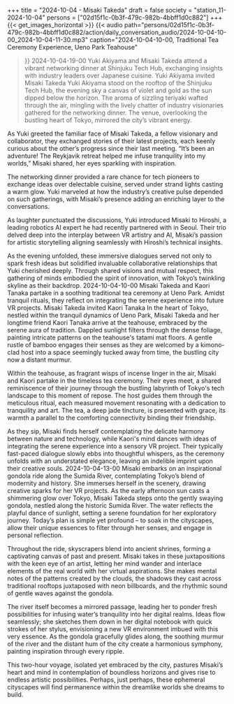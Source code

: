 +++
title = "2024-10-04 - Misaki Takeda"
draft = false
society = "station_11-2024-10-04"
persons = ["02d15f1c-0b3f-479c-982b-4bbff1d0c882"]
+++
{{< get_images_horizontal >}}
{{< audio
    path="persons/02d15f1c-0b3f-479c-982b-4bbff1d0c882/action/daily_conversation_audio/2024-10-04-10-00_2024-10-04-11-30.mp3" 
    caption="2024-10-04-10-00, Traditional Tea Ceremony Experience, Ueno Park Teahouse"
>}}
2024-10-04-19-00
Yuki Akiyama and Misaki Takeda attend a vibrant networking dinner at Shinjuku Tech Hub, exchanging insights with industry leaders over Japanese cuisine.
Yuki Akiyama invited Misaki Takeda
Yuki Akiyama stood on the rooftop of the Shinjuku Tech Hub, the evening sky a canvas of violet and gold as the sun dipped below the horizon. The aroma of sizzling teriyaki wafted through the air, mingling with the lively chatter of industry visionaries gathered for the networking dinner. The venue, overlooking the bustling heart of Tokyo, mirrored the city’s vibrant energy.

As Yuki greeted the familiar face of Misaki Takeda, a fellow visionary and collaborator, they exchanged stories of their latest projects, each keenly curious about the other’s progress since their last meeting. “It’s been an adventure! The Reykjavik retreat helped me infuse tranquility into my worlds,” Misaki shared, her eyes sparkling with inspiration.

The networking dinner provided a rare chance for tech pioneers to exchange ideas over delectable cuisine, served under strand lights casting a warm glow. Yuki marveled at how the industry’s creative pulse depended on such gatherings, with Misaki’s presence adding an enriching layer to the conversations.

As laughter punctuated the discussions, Yuki introduced Misaki to Hiroshi, a leading robotics AI expert he had recently partnered with in Seoul. Their trio delved deep into the interplay between VR artistry and AI, Misaki’s passion for artistic storytelling aligning seamlessly with Hiroshi’s technical insights.

As the evening unfolded, these immersive dialogues served not only to spark fresh ideas but solidified invaluable collaborative relationships that Yuki cherished deeply. Through shared visions and mutual respect, this gathering of minds embodied the spirit of innovation, with Tokyo’s twinkling skyline as their backdrop.
2024-10-04-10-00
Misaki Takeda and Kaori Tanaka partake in a soothing traditional tea ceremony at Ueno Park. Amidst tranquil rituals, they reflect on integrating the serene experience into future VR projects.
Misaki Takeda invited Kaori Tanaka
In the heart of Tokyo, nestled within the tranquil dynamics of Ueno Park, Misaki Takeda and her longtime friend Kaori Tanaka arrive at the teahouse, embraced by the serene aura of tradition. Dappled sunlight filters through the dense foliage, painting intricate patterns on the teahouse's tatami mat floors. A gentle rustle of bamboo engages their senses as they are welcomed by a kimono-clad host into a space seemingly tucked away from time, the bustling city now a distant murmur.

Within the teahouse, as fragrant wisps of incense linger in the air, Misaki and Kaori partake in the timeless tea ceremony. Their eyes meet, a shared reminiscence of their journey through the bustling labyrinth of Tokyo's tech landscape to this moment of repose. The host guides them through the meticulous ritual, each measured movement resonating with a dedication to tranquility and art. The tea, a deep jade tincture, is presented with grace, its warmth a parallel to the comforting connectivity binding their friendship.

As they sip, Misaki finds herself contemplating the delicate harmony between nature and technology, while Kaori's mind dances with ideas of integrating the serene experience into a sensory VR project. Their typically fast-paced dialogue slowly ebbs into thoughtful whispers, as the ceremony unfolds with an understated elegance, leaving an indelible imprint upon their creative souls.
2024-10-04-13-00
Misaki embarks on an inspirational gondola ride along the Sumida River, contemplating Tokyo’s blend of modernity and history. She immerses herself in the scenery, drawing creative sparks for her VR projects.
As the early afternoon sun casts a shimmering glow over Tokyo, Misaki Takeda steps onto the gently swaying gondola, nestled along the historic Sumida River. The water reflects the playful dance of sunlight, setting a serene foundation for her exploratory journey. Today’s plan is simple yet profound – to soak in the cityscapes, allow their unique essences to filter through her senses, and engage in personal reflection.

Throughout the ride, skyscrapers blend into ancient shrines, forming a captivating canvas of past and present. Misaki takes in these juxtapositions with the keen eye of an artist, letting her mind wander and interlace elements of the real world with her virtual aspirations. She makes mental notes of the patterns created by the clouds, the shadows they cast across traditional rooftops juxtaposed with neon billboards, and the rhythmic sound of gentle waves against the gondola.

The river itself becomes a mirrored passage, leading her to ponder fresh possibilities for infusing water’s tranquility into her digital realms. Ideas flow seamlessly; she sketches them down in her digital notebook with quick strokes of her stylus, envisioning a new VR environment imbued with this very essence. As the gondola gracefully glides along, the soothing murmur of the river and the distant hum of the city create a harmonious symphony, painting inspiration through every ripple.

This two-hour voyage, isolated yet embraced by the city, pastures Misaki’s heart and mind in contemplation of boundless horizons and gives rise to endless artistic possibilities. Perhaps, just perhaps, these ephemeral cityscapes will find permanence within the dreamlike worlds she dreams to build.
